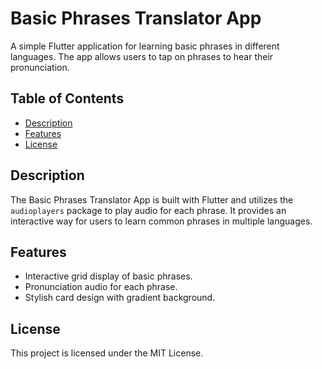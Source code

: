# Basic Phrases Translator App

A simple Flutter application for learning basic phrases in different languages. The app allows users to tap on phrases to hear their pronunciation.

## Table of Contents
- [Description](#description)
- [Features](#features)
- [License](#license)

## Description

The Basic Phrases Translator App is built with Flutter and utilizes the `audioplayers` package to play audio for each phrase. It provides an interactive way for users to learn common phrases in multiple languages.

## Features

- Interactive grid display of basic phrases.
- Pronunciation audio for each phrase.
- Stylish card design with gradient background.


## License
This project is licensed under the MIT License.
